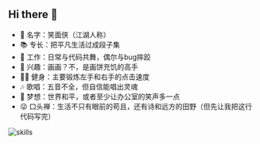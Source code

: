 ## Hi there 👋

<!--
**55015221/55015221** is a ✨ _special_ ✨ repository because its `README.md` (this file) appears on your GitHub profile.

Here are some ideas to get you started:

 ...
- 🌱 I’m currently learning ...
- 👯 I’m looking to collaborate on ...
- 🤔 I’m looking for help with ...
- 💬 Ask me about ...
- 📫 How to reach me: ...
- 😄 Pronouns: ...
- ⚡ Fun fact: ...
-->


- 🌈 名字：笑面侠（江湖人称）
- 📚 专长：把平凡生活过成段子集
- 💼 工作：日常与代码共舞，偶尔与bug摔跤
- 🎨 兴趣：画画？不，是画饼充饥的高手
- 🏋️‍♂️ 健身：主要锻炼左手和右手的点击速度
- 🎶 歌唱：五音不全，但自信能唱出灵魂
- 🚀 梦想：世界和平，或者至少让办公室的笑声多一点
- 😜 口头禅：生活不只有眼前的苟且，还有诗和远方的田野（但先让我把这行代码写完）


![skills](https://skillicons.dev/icons?i=python,pytorch,docker,ts,react,nextjs,mui,fastapi,audition,vim,discord)
